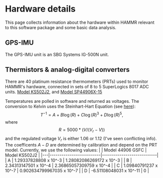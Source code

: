 # Hardware details
This page collects information about the hardware within HAMMR relevant to this software package and some basic data analysis. 

## GPS-IMU
The GPS-IMU unit is an SBG Systems IG-500N unit.


## Thermistors & analog-digital converters
There are 40 platinum resistance thermometers (PRTs) used to monitor HAMMR's hardware, connected in sets of 8 to 5 SuperLogics 8017 ADC units. [Model KS502J2](https://www.digikey.com/en/products/detail/KS502J2/615-1073-ND/2651614), and [Model SP44906X-15](https://www.mouser.com/ProductDetail/Measurement-Specialties/SP44908X-15?qs=aXGKoampmnlT%2FWgkyUFuAQ%3D%3D)

Temperatures are polled in software and returned as voltages. The conversion to Kelvin uses the Steinhart-Hart Equation (see [here](https://assets.omega.com/spec/44000_THERMIS_ELEMENTS.pdf)):
$$
T^{-1} = A + B\log(R) + C\log(R)^3 + D\log(R)^5
,$$
where
$$
R = 5000 * (V / (V_r - V))
$$
and the regulated voltage $V_r$ is either 1.06 or 1.12 (I've seen conflicting info). The coefficents $A - D$ are determined by calibration and depend on the PRT model. Currently, we use the following values:
|   | Model 44906 GSFC         | Model KS502J2              |
|---|--------------------------|----------------------------|
| A | 1.29337828808 x 10^-3    | 1.28082086269172 x 10^-3   |
| B | 2.34313147501 x 10^-4    | 2.36865057309759 x 10^-4   |
| C | 1.09840791237 x 10^-7    | 0.902634799967035 x 10^-7  |
| D | -6.51108048031 x 10^-11  | 0                          |

